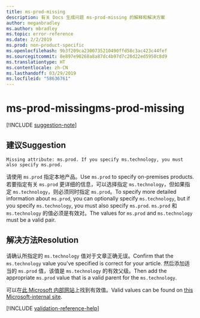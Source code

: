 ```yaml
---
title: ms-prod-missing
description: 有关 Docs 生成问题 ms-prod-missing 的解释和解决方案
author: meganbradley
ms.author: mbradley
ms.topic: error-reference
ms.date: 2/2/2019
ms.prod: non-product-specific
ms.openlocfilehash: 9b3f209ca2300735210490ffd58c3ac423c44fef
ms.sourcegitcommit: 8e897e90268a8a87dc4b97d7c28d22ed5950c8d9
ms.translationtype: HT
ms.contentlocale: zh-CN
ms.lasthandoff: 03/29/2019
ms.locfileid: "58636761"
---
```

# <a name="ms-prod-missing"></a><span data-ttu-id="fd7b3-103">ms-prod-missing</span><span class="sxs-lookup"><span data-stu-id="fd7b3-103">ms-prod-missing</span></span>

[!INCLUDE [suggestion-note](includes/suggestion-note.md)]

## <a name="suggestion"></a><span data-ttu-id="fd7b3-104">建议</span><span class="sxs-lookup"><span data-stu-id="fd7b3-104">Suggestion</span></span>

`Missing attribute: ms.prod. If you specify ms.technology, you must also specify ms.prod.`

<span data-ttu-id="fd7b3-105">请使用 `ms.prod` 指定本地产品。</span><span class="sxs-lookup"><span data-stu-id="fd7b3-105">Use `ms.prod` to specify on-premises products.</span></span> <span data-ttu-id="fd7b3-106">若要指定有关 `ms.prod` 更详细的信息，可以选择指定 `ms.technology`，但如果指定 `ms.technology`，则必须同时指定 `ms.prod`。</span><span class="sxs-lookup"><span data-stu-id="fd7b3-106">To specify more detailed information about `ms.prod`, you can optionally specify `ms.technology`, but if you specify `ms.technology`, you must also specify `ms.prod`.</span></span> <span data-ttu-id="fd7b3-107">`ms.prod` 和 `ms.technology` 的值必须是有效对。</span><span class="sxs-lookup"><span data-stu-id="fd7b3-107">The values for `ms.prod` and `ms.technology` must be a valid pair.</span></span>

## <a name="resolution"></a><span data-ttu-id="fd7b3-108">解决方法</span><span class="sxs-lookup"><span data-stu-id="fd7b3-108">Resolution</span></span>

<span data-ttu-id="fd7b3-109">请确认所指定的 `ms.technology` 值对于文章正确无误。</span><span class="sxs-lookup"><span data-stu-id="fd7b3-109">Confirm that the `ms.technology` value you've specified is correct for your article.</span></span> <span data-ttu-id="fd7b3-110">然后添加适当的 `ms.prod` 值，该值是 `ms.technology` 的有效父级。</span><span class="sxs-lookup"><span data-stu-id="fd7b3-110">Then add the appropriate `ms.prod` value that is a valid parent for the `ms.technology`.</span></span>

<span data-ttu-id="fd7b3-111">可以在[此 Microsoft 内部网站](https://docsmetadatatool.azurewebsites.net/allowlists)上找到有效值。</span><span class="sxs-lookup"><span data-stu-id="fd7b3-111">Valid values can be found on [this Microsoft-internal site](https://docsmetadatatool.azurewebsites.net/allowlists).</span></span>

<!--make sure to add this file to your includes folder and verify the path-->
[!INCLUDE [validation-reference-help](includes/validation-reference-help.md)]
